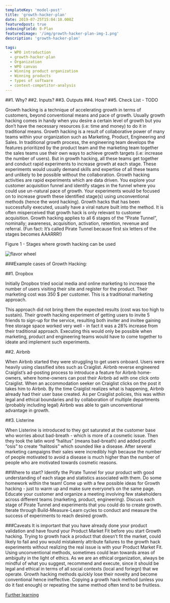 ```yaml
---
templateKey: 'model-post'
title: 'growth-hacker-plan'
date: 2019-07-25T15:04:10.000Z
featuredpost: true
indexingField: 8-Plan
featuredimage: '/img/growth-hacker-plan-img-1.png'
description: 'growth-hacker-plan'

tags:
  - WPO introduction
  - growth-hacker-plan
  - Organization
  - WPO canvas
  - Winning product organization
  - Winning products
  - types of software
  - context-competitor-analysis
---
```

##1. Why?
##2. Inputs?
##3. Outputs
##4. How?
##5. Check List - TODO


Growth hacking is a technique of accelerating growth in terms of customers, beyond conventional means and pace of growth.
Usually growth hacking comes in handy when you desire a certain level of growth but you don’t have the necessary resources (i.e: time and money) to do it in traditional means.
Growth hacking is a result of collaborative power of many teams within your organization such as Marketing, Product, Engineering and Sales.
In traditional growth process, the engineering team develops the features prioritized by the product team and the marketing team together the sales teams use their own ways to achieve growth targets (i.e: increase the number of users). But in growth hacking, all these teams get together and conduct rapid experiments to increase growth at each stage. These experiments would usually demand skills and expertise of all these teams and unlikely to be possible without the collaboration.
Growth hacking activities are rapid experiments which are data driven. You explore your customer acquisition funnel and identify stages in the funnel where you could use un-natural pace of growth. Your experiments would be focused on to increase growth these identified stage(s) using unconventional methods (hence the word hacking).
Growth hacks that has been successfully executed, usually have a viral nature built into the method.
It is often misperceived that growth hack is only relevant to customer acquisition. Growth hacking applies to all 6 stages of the “Pirate Tunnel”, nominally; awareness, acquisition, activation, retention, revenue and referral. (Fun fact: It’s called Pirate Tunnel because first six letters of the stages becomes AAARRR!)




Figure 1 - Stages where growth hacking can be used

 ![flavor wheel](/img/growth-hacker-plan-img-1.png)

###Example cases of Growth Hacking: 

##1. Dropbox

Initially Dropbox tried social media and online marketing to increase the number of users visiting their site and register for the product. Their marketing cost was 350 $ per customer. This is a traditional marketing approach.

This approach did not bring them the expected results (cost was too high to sustain). Their growth hacking experiment of getting users to invite 5 friends to sign-up for the service, resulting both inviter and invitee gaining free storage space worked very well - in fact it was a 28% increase from their traditional approach. Executing this would only be possible when marketing, product and engineering teams would have to come together to ideate and implement such experiments.



##2. Airbnb

When Airbnb started they were struggling to get users onboard. Users were heavily using classified sites such as Craiglist. Airbnb reverse engineered Craiglist’s ad-posting process to introduce a feature for Airbnb home-owners, where home-owners can post their Airbnb ad with one click onto Craiglist. When an accommodation seeker on Craiglist clicks on the post it takes him to Airbnb. By the time Craiglist realizes what is happening, Airbnb already had their user base created. As per Craiglist policies, this was within legal and ethical boundaries and by collaboration of multiple departments (probably including legal) Airbnb was able to gain unconventional advantage in growth.



##3. Listerine

When Listerine is introduced to they got saturated at the customer base who worries about bad-breath - which is more of a cosmetic issue. Then they took the latin word “halitus” (means bad-breath) and added postfix “osis” to create “halitosis” which sounded like a disease. After several marketing campaigns their sales were incredibly high because the number of people motivated to avoid a disease is much higher than the number of people who are motivated towards cosmetic reasons.











##Where to start?
Identify the Pirate Tunnel for your product with good understanding of each stage and statistics associated with them.
Do some homework within the team! Come up with a few possible ideas for Growth hacking - just to warm up and make sure everyone’s on the same page.
Educate your customer and organize a meeting involving few stakeholders across different teams (marketing, product, engineering).
Discuss each stage of Pirate Tunnel and experiments that you could do to create growth.
Iterate through Build-Measure-Learn cycles to conduct and measure the success of experiments to reach desired growth.




###Caveats
It is important that you have already done your product validation and have found your Product Market Fit before you start Growth hacking. Trying to growth hack a product that doesn’t fit the market, could likely to fail and you would mistakenly attribute failures to the growth hack experiments without realizing the real issue is with your Product Market Fit. 
Using unconventional methods, sometimes could lean towards areas of ambiguity in the light of ethics. As we are an ethical organization, always be mindful of what you suggest, recommend and execute, since it should be legal and ethical in terms of all social contexts (local and foriegn) that we operate.
Growth hacking methods quickly lose their novelty and become conventional hence ineffective. Copying a growth hack method (unless you do it fast enough) or repeating the same method often tend to be fruitless.


[Further learning](https://www.youtube.com/watch?v=ajccEoAhfmc)